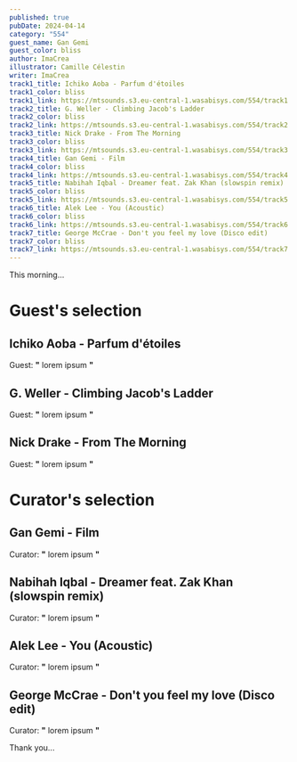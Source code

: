 ```yaml
---
published: true
pubDate: 2024-04-14
category: "554"
guest_name: Gan Gemi
guest_color: bliss
author: ImaCrea
illustrator: Camille Célestin
writer: ImaCrea
track1_title: Ichiko Aoba - Parfum d'étoiles
track1_color: bliss
track1_link: https://mtsounds.s3.eu-central-1.wasabisys.com/554/track1.mp3
track2_title: G. Weller - Climbing Jacob's Ladder
track2_color: bliss
track2_link: https://mtsounds.s3.eu-central-1.wasabisys.com/554/track2.mp3
track3_title: Nick Drake - From The Morning
track3_color: bliss
track3_link: https://mtsounds.s3.eu-central-1.wasabisys.com/554/track3.mp3
track4_title: Gan Gemi - Film
track4_color: bliss
track4_link: https://mtsounds.s3.eu-central-1.wasabisys.com/554/track4.mp3
track5_title: Nabihah Iqbal - Dreamer feat. Zak Khan (slowspin remix)
track5_color: bliss
track5_link: https://mtsounds.s3.eu-central-1.wasabisys.com/554/track5.mp3
track6_title: Alek Lee - You (Acoustic)
track6_color: bliss
track6_link: https://mtsounds.s3.eu-central-1.wasabisys.com/554/track6.mp3
track7_title: George McCrae - Don't you feel my love (Disco edit)
track7_color: bliss
track7_link: https://mtsounds.s3.eu-central-1.wasabisys.com/554/track7.mp3
---
```

This morning... 

# Guest's selection

## Ichiko Aoba - Parfum d'étoiles

 Guest: **"** lorem ipsum **"** 

## G. Weller - Climbing Jacob's Ladder

 Guest: **"** lorem ipsum **"** 

## Nick Drake - From The Morning

 Guest: **"** lorem ipsum **"** 

# Curator's selection

## Gan Gemi - Film

 Curator: **"** lorem ipsum **"** 

## Nabihah Iqbal - Dreamer feat. Zak Khan (slowspin remix)

 Curator: **"** lorem ipsum **"** 

## Alek Lee - You (Acoustic)

 Curator: **"** lorem ipsum **"** 

## George McCrae - Don't you feel my love (Disco edit)

 Curator: **"** lorem ipsum **"** 

 Thank you...
